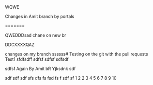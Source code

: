 
WQWE


Changes in Amit branch by portals

=======

QWEDDDsad chane on new br

DDCXXXXQAZ


changes on   my branch    ssssss# Testing on the git with the pull requests
Test1
sfdfsdff
sdfsf
sdfsf
sdfsdf

sdfsf
Again By Amit bR
Yjksdnk sdf

sdf
sdf
sdf
sfs
dfs
fs
fsd
fs
f
sdf
sf
1
2
2
3
4
5
6
7
8
9
10

